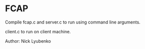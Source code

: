 # FCAP

Compile fcap.c and server.c to run using command line arguments.

client.c to run on client machine.

Author: Nick Lyubenko
